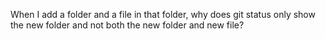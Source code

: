 When I add a folder and a file in that folder, why does git status only show the new folder and not both the new folder and new file?
